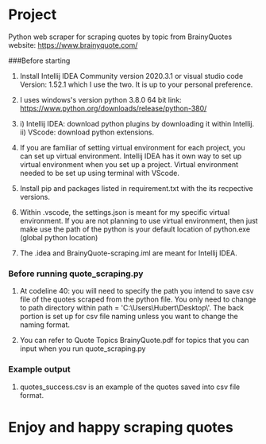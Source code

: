 
# Project

Python web scraper for scraping quotes by topic from BrainyQuotes website: https://www.brainyquote.com/

###Before starting

1) Install Intellij IDEA Community version 2020.3.1 or visual studio code Version: 1.52.1 which I use the two. It is up to your personal preference.

2) I uses windows's version python 3.8.0 64 bit link: https://www.python.org/downloads/release/python-380/

3) i) Intellij IDEA: download python plugins by downloading it within Intellij. 
   ii) VScode: download python extensions. 

4) If you are familiar of setting virtual environment for each project, you can set up virtual environment. Intellij IDEA has it own way to set up virtual environment when you set up a project. Virtual environment needed to be set up using terminal with VScode.

5) Install pip and packages listed in requirement.txt with the its recpective versions.

6) Within .vscode, the settings.json is meant for my specific virtual environment. If you are not planning to use virtual environment, then just make use the path of the python is your default location of python.exe (global python location)

7) The .idea and BrainyQuote-scraping.iml are meant for Intellij IDEA.

### Before running quote_scraping.py

1) At codeline 40: you will need to specify the path you intend to save csv file of the quotes scraped from the python file. You only need to change to path directory within path = 'C:\\Users\\Hubert\\Desktop\\'. The back portion is set up for csv file naming unless you want to change the naming format.

2) You can refer to Quote Topics BrainyQuote.pdf for topics that you can input when you run quote_scraping.py

### Example output
1) quotes_success.csv is an example of the quotes saved into csv file format.
# Enjoy and happy scraping quotes



